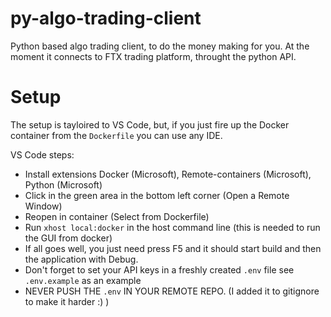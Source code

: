 # py-algo-trading-client
Python based algo trading client, to do the money making for you.
At the moment it connects to FTX trading platform, throught the python API.

# Setup
The setup is tayloired to VS Code, but, if you just fire up the Docker container from the ```Dockerfile```
you can use any IDE.
 
 VS Code steps:
 - Install extensions Docker (Microsoft), Remote-containers (Microsoft), Python (Microsoft)
 - Click in the green area in the bottom left corner (Open a Remote Window)
 - Reopen in container (Select from Dockerfile)
 - Run ```xhost local:docker``` in the host command line (this is needed to run the GUI from docker)
 - If all goes well, you just need press F5 and it should start build and then the application with Debug.
 - Don't forget to set your API keys in a freshly created ```.env``` file see ```.env.example``` as an example
 - NEVER PUSH THE ```.env``` IN YOUR REMOTE REPO. (I added it to gitignore to make it harder :) )

